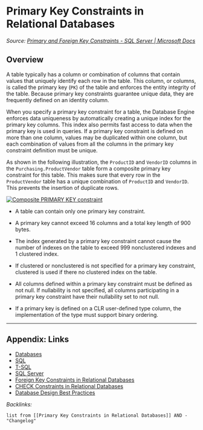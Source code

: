 # Primary Key Constraints in Relational Databases

*Source: [Primary and Foreign Key Constraints - SQL Server | Microsoft Docs](https://docs.microsoft.com/en-us/sql/relational-databases/tables/primary-and-foreign-key-constraints?view=sql-server-ver15#PKeys)*

## Overview

A table typically has a column or combination of columns that contain values that uniquely identify each row in the table. This column, or columns, is called the primary key (`PK`) of the table and enforces the entity integrity of the table. Because primary key constraints guarantee unique data, they are frequently defined on an identity column.

When you specify a primary key constraint for a table, the Database Engine enforces data uniqueness by automatically creating a unique index for the primary key columns. This index also permits fast access to data when the primary key is used in queries. If a primary key constraint is defined on more than one column, values may be duplicated within one column, but each combination of values from all the columns in the primary key constraint definition must be unique.

As shown in the following illustration, the `ProductID` and `VendorID` columns in the `Purchasing.ProductVendor` table form a composite primary key constraint for this table. This makes sure that every row in the `ProductVendor` table has a unique combination of `ProductID` and `VendorID`. This prevents the insertion of duplicate rows.

[![Composite PRIMARY KEY constraint](https://docs.microsoft.com/en-us/sql/relational-databases/tables/media/fund04.gif?view=sql-server-ver15)](https://docs.microsoft.com/en-us/sql/relational-databases/tables/media/fund04.gif?view=sql-server-ver15#lightbox)

* A table can contain only one primary key constraint.

* A primary key cannot exceed 16 columns and a total key length of 900 bytes.

* The index generated by a primary key constraint cannot cause the number of indexes on the table to exceed 999 nonclustered indexes and 1 clustered index.

* If clustered or nonclustered is not specified for a primary key constraint, clustered is used if there no clustered index on the table.

* All columns defined within a primary key constraint must be defined as not null. If nullability is not specified, all columns participating in a primary key constraint have their nullability set to not null.

* If a primary key is defined on a CLR user-defined type column, the implementation of the type must support binary ordering.

---

## Appendix: Links

* [Databases](../2-Areas/MOCs/Databases.md)
* [SQL](../2-Areas/Code/SQL/SQL.md)
* [T-SQL](../3-Resources/Tools/Developer%20Tools/Data%20Stack/Procedural%20Languages/T-SQL.md)
* [SQL Server](../3-Resources/Tools/Developer%20Tools/Data%20Stack/Databases/SQL%20Server.md)
* [Foreign Key Constraints in Relational Databases](Foreign%20Key%20Constraints%20in%20Relational%20Databases.md)
* [CHECK Constraints in Relational Databases](CHECK%20Constraints%20in%20Relational%20Databases.md)
* [Database Design Best Practices](Database%20Design%20Best%20Practices.md)

*Backlinks:*

````dataview
list from [[Primary Key Constraints in Relational Databases]] AND -"Changelog"
````

